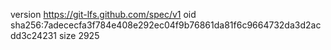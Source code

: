 version https://git-lfs.github.com/spec/v1
oid sha256:7adececfa3f784e408e292ec04f9b76861da81f6c9664732da3d2acdd3c24231
size 2925
